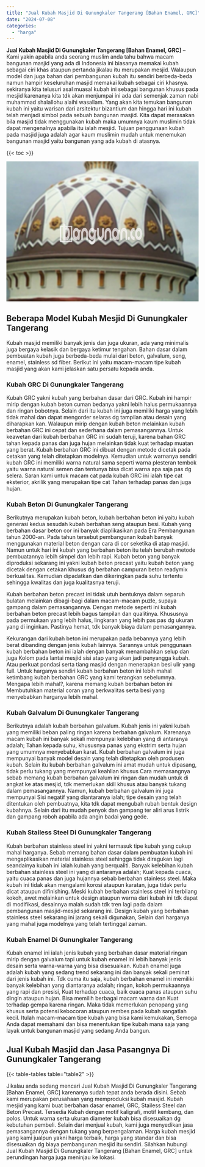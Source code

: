 ```yaml
---
title: "Jual Kubah Masjid Di Gunungkaler Tangerang [Bahan Enamel, GRC]"
date: "2024-07-08"
categories: 
  - "harga"
---
```


**Jual Kubah Masjid Di Gunungkaler Tangerang \[Bahan Enamel, GRC\]** – Kami yakin apabila anda seorang muslim anda tahu bahwa macam bangunan masjid yang ada di Indonesia ini biasanya memakai kubah sebagai ciri khas ataupun pertanda jikalau itu merupakan mesjid. Walaupun model dan juga bahan dari pembangunan kubah itu sendiri berbeda-beda namun hampir keseluruhan masjid memakai kubah sebagai ciri khasnya. sekiranya kita telusuri asal muasal kubah ini sebagai bangunan khusus pada mesjid karenanya kita tdk akan menjumpai ini ada dari semenjak zaman nabi muhammad shalallohu alaihi wasallam. Yang akan kita temukan bangunan kubah ini yaitu warisan dari arsitektur bizantium dan hingga hari ini kubah telah menjadi simbol pada sebuah bangunan masjid. Kita dapat merasakan bila masjid tidak menggunakan kubah maka umumnya kaum muslimin tidak dapat mengenalnya apabila itu ialah mesjid. Tujuan penggunaan kubah pada masjid juga adalah agar kaum muslimin mudah untuk menemukan bangunan masjid yaitu bangunan yang ada kubah di atasnya.

{{< toc >}}

![Jual Kubah Masjid Di Gunungkaler Tangerang [Bahan Enamel, GRC]](/images/jual-kubah-masjid-41.png)

## Beberapa Model Kubah Mesjid Di Gunungkaler Tangerang

Kubah masjid memiliki banyak jenis dan juga ukuran, ada yang minimalis juga bergaya kelasik dan bergaya ketimur tengahan. Bahan dasar dalam pembuatan kubah juga berbeda-beda mulai dari beton, galvalum, seng, enamel, stainless sd fiber. Berikut ini yaitu macam-macam tipe kubah masjid yang akan kami jelaskan satu persatu kepada anda.

### Kubah GRC Di Gunungkaler Tangerang

Kubah GRC yakni kubah yang berbahan dasar dari GRC. Kubah ini hampir mirip dengan kubah beton cuman bedanya yakni lebih halus permukaannya dan ringan bobotnya. Selain dari itu kubah ini juga memiliki harga yang lebih tidak mahal dan dapat mengorder selaras dg tampilan atau desain yang diharapkan kan. Walaupun mirip dengan kubah beton melainkan kubah berbahan GRC ini cepat dan sederhana dalam pemasangannya. Untuk keawetan dari kubah berbahan GRC ini sudah teruji, karena bahan GRC tahan kepada panas dan juga hujan melainkan tidak kuat terhadap muatan yang berat. Kubah berbahan GRC ini dibuat dengan metode dicetak pada cetakan yang telah ditetapkan modelnya. Kemudian untuk warnanya sendiri kubah GRC ini memiliki warna natural sama seperti warna plesteran tembok yaitu warna natural semen dan tentunya bisa dicat warna apa saja pas dg selera. Saran kami untuk macam cat pada kubah GRC ini ialah tipe cat eksterior, akrilik yang merupakan tipe cat Tahan terhadap panas dan juga hujan.

### Kubah Beton Di Gunungkaler Tangerang

Berikutnya merupakan kubah beton, kubah berbahan beton ini yaitu kubah generasi kedua sesudah kubah berbahan seng ataupun besi. Kubah yang berbahan dasar beton cor ini banyak diaplikasikan pada Era Pembangunan tahun 2000-an. Pada tahun tersebut pembangunan kubah banyak menggunakan material beton dengan cara di cor seketika di atap masjid. Namun untuk hari ini kubah yang berbahan beton itu telah berubah metode pembuatannya lebih simpel dan lebih rapi. Kubah beton yang banyak diproduksi sekarang ini yakni kubah beton precast yaitu kubah beton yang dicetak dengan cetakan khusus dg berbahan campuran beton readymix berkualitas. Kemudian dipadatkan dan dikeringkan pada suhu tertentu sehingga kwalitas dan juga kualitasnya teruji.

Kubah berbahan beton precast ini tidak utuh bentuknya dalam separuh bulatan melainkan dibagi-bagi dalam macam-macam puzle, supaya gampang dalam pemasangannya. Dengan metode seperti ini kubah berbahan beton precast lebih bagus tampilan dan qualitinya. Khususnya pada permukaan yang lebih halus, lingkaran yang lebih pas pas dg ukuran yang di inginkan. Pastinya hemat, tdk banyak biaya dalam pemasangannya.

Kekurangan dari kubah beton ini merupakan pada bebannya yang lebih berat dibanding dengan jenis kubah lainnya. Sarannya untuk penggunaan kubah berbahan beton ini ialah dengan banyak menambahkan selup dan juga Kolom pada lantai mesjid sisi atap yang akan jadi penyangga kubah. Atau perkuat pondasi serta tiang masjid dengan menerapkan besi ulir yang full. Untuk harganya sendiri kubah berbahan beton ini lebih mahal ketimbang kubah berbahan GRC yang kami terangkan sebelumnya. Mengapa lebih mahal?, karena memang kubah berbahan beton ini Membutuhkan material coran yang berkwalitas serta besi yang menyebabkan harganya lebih mahal.

### Kubah Galvalum Di Gunungkaler Tangerang

Berikutnya adalah kubah berbahan galvalum. Kubah jenis ini yakni kubah yang memiliki beban paling ringan karena berbahan galvalum. Karenanya macam kubah ini banyak sekali mempunyai kelebihan yang di antaranya adalah; Tahan kepada suhu, khususnya panas yang ekstrim serta hujan yang umumnya menyebabkan karat. Kubah berbahan galvalum ini juga mempunyai banyak model desain yang telah ditetapkan oleh produsen kubah. Selain itu kubah berbahan galvalum ini amat mudah untuk dipasang, tidak perlu tukang yang mempunyai keahlian khusus Cara memasangnya sebab memang kubah berbahan galvalum ini ringan dan mudah untuk di angkat ke atas mesjid, tdk memerlukan skill khusus atau banyak tukang dalam pemasangannya. Namun, kubah berbahan galvalum ini juga mempunyai Sisi negatif yang diantaranya ialah; tipe desain yang telah ditentukan oleh pembuatnya, kita tdk dapat mengubah rubah bentuk design kubahnya. Selain dari itu mudah penyok dan gampang ter aliri arus listrik dan gampang roboh apabila ada angin badai yang gede.

### Kubah Stailess Steel Di Gunungkaler Tangerang

Kubah berbahan stainless steel ini yakni termasuk tipe kubah yang cukup mahal harganya. Sebab memang bahan dasar dalam pembuatan kubah ini mengaplikasikan material stainless steel sehingga tidak diragukan lagi seandainya kubah ini ialah kubah yang berqualiti. Banyak kelebihan kubah berbahan stainless steel ini yang di antaranya adalah; Kuat kepada cuaca, yaitu cuaca panas dan juga hujannya sebab berbahan stainless steel. Maka kubah ini tidak akan mengalami korosi ataupun karatan, juga tidak perlu dicat ataupun difinishing. Meski kubah berbahan stainless steel ini terbilang kokoh, awet melainkan untuk design ataupun warna dari kubah ini tdk dapat di modifikasi, desainnya malah sudah tdk tren lagi pada dalam pembangunan masjid-mesjid sekarang ini. Design kubah yang berbahan stainless steel sekarang ini jarang sekali digunakan, Selain dari harganya yang mahal juga modelnya yang telah tertinggal zaman.

### Kubah Enamel Di Gunungkaler Tangerang

Kubah enamel ini ialah jenis kubah yang berbahan dasar material ringan mirip dengan galvalum tapi untuk kubah enamel ini lebih banyak jenis desain serta warna-warna yang bisa disesuaikan. Kubah enamel juga adalah kubah yang sedang trend sekarang ini dan banyak sekali peminat dari jenis kubah ini. Tdk cuma itu saja, kubah berbahan enamel ini memiliki banyak kelebihan yang diantaranya adalah; ringan, kokoh permukaannya yang rapi dan presisi, Kuat terhadap cuaca, baik cuaca panas ataupun suhu dingin ataupun hujan. Bisa memilih berbagai macam warna dan Kuat terhadap gempa karena ringan. Maka tidak memerlukan penopang yang khusus serta potensi kebocoran ataupun rembes pada kubah sangatlah kecil. Itulah macam-macam tipe kubah yang bisa kami kemukakan, Semoga Anda dapat memahami dan bisa menentukan tipe kubah mana saja yang layak untuk bangunan masjid yang sedang Anda bangun.

## Jual Kubah Masjid dan Jasa Pasangnya Di Gunungkaler Tangerang

{{< table-tables table="table2" >}}

Jikalau anda sedang mencari Jual Kubah Masjid Di Gunungkaler Tangerang \[Bahan Enamel, GRC\] karenanya sudah tepat anda berada disini. Sebab kami merupakan perusahaan yang memproduksi kubah masjid. Kubah mesjid yang kami buat berbahan dasar enamel, GRC, Stailess Steel dan Beton Precast. Tersedia Kubah dengan motif kaligrafi, motif kembang, dan polos. Untuk warna serta ukuran diameter kubah bisa disesuaikan dg kebutuhan pembeli. Selain dari menjual kubah, kami juga menyedikan jasa pemasangannya dengan tukang yang berpengalaman. Harga kubah mesjid yang kami jualpun yakni harga terbaik, harga yang standar dan bisa disesuaikan dg biaya pembangunan mesjid itu sendiri. Silahkan hubungi Jual Kubah Masjid Di Gunungkaler Tangerang \[Bahan Enamel, GRC\] untuk perundingan harga juga meninjau ke lokasi.
